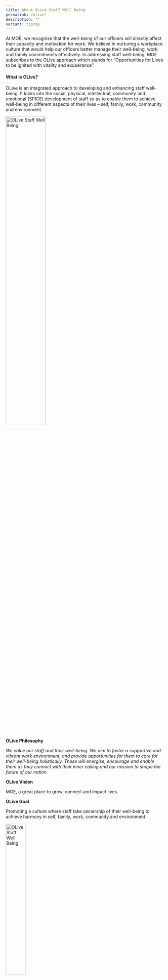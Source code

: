 ```yaml
---
title: About OLive Staff Well Being
permalink: /olive/
description: ""
variant: tiptap
---
```

<p>At MOE, we recognise that the well-being of our officers will directly
affect their capacity and motivation for work. We believe in nurturing
a workplace culture that would help our officers better manage their well-being,
work and family commitments effectively. In addressing staff well-being,
MOE subscribes to the OLive approach which stands for “Opportunities for&nbsp;Lives
to be&nbsp;ignited with&nbsp;vitality and&nbsp;exuberance”.</p>
<h4>What is OLive?</h4>
<p>OLive is an integrated approach to developing and enhancing staff well-being.
It looks into the social, physical, intellectual, community and emotional
(SPICE) development of staff so as to enable them to achieve well-being
in different aspects of their lives – self, family, work, community and
environment.</p>
<div class="isomer-image-wrapper">
<img style="width:50%;" height="auto" width="100%" alt="OLive Staff Well Being" src="/images/spice%20framework.PNG">
</div>
<p><strong>OLive Philosophy</strong>
</p>
<p><em>We value our staff and their well-being. We aim to foster a supportive and vibrant work environment, and provide opportunities for them to care for their well-being holistically.&nbsp;These will energise, encourage and enable them as they connect with their inner calling and our mission to shape the future of our nation.</em>
</p>
<p><strong>OLive Vision</strong>
</p>
<p>MOE, a great place to grow, connect and impact lives.</p>
<p><strong>OLive Goal</strong>
</p>
<p>Promoting a culture where staff take ownership of their well-being to
achieve harmony in self, family, work, community and environment.</p>
<div class="isomer-image-wrapper">
<img style="width:35%;" height="auto" width="100%" alt="OLive Staff Well Being" src="/images/moeolive_logo.png">
</div>
<p></p>